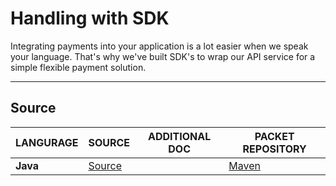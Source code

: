 # Handling with SDK
Integrating payments into your application is a lot easier when we speak your language. That's why we've built SDK's to wrap our API service for a simple flexible payment solution.

----

## Source

<table class="table"><thead>
<tr>
<th>LANGURAGE</th>
<th>SOURCE</th>
<th>ADDITIONAL DOC</th>
<th>PACKET REPOSITORY</th>
</tr>
</thead><tbody>
<tr>
<td><strong>Java</strong></td>
<td><a href="https://github.com/bambora/apac-java-sdk" target="_blank">Source</a></td>
<td></td>
<td><a href="http://repo1.maven.org/maven2/com/bambora/apac-java-sdk/1.0.0/" target="_blank">Maven</a></td>
</tr>
</tbody></table>

